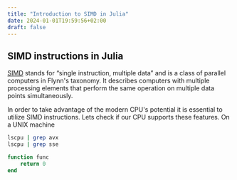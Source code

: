 ```yaml
---
title: "Introduction to SIMD in Julia"
date: 2024-01-01T19:59:56+02:00
draft: false
---
```


## SIMD instructions in Julia

[SIMD](https://en.wikipedia.org/wiki/Single_instruction,_multiple_data) stands for “single instruction, multiple data” and is a class of parallel computers in Flynn's taxonomy. It describes computers with multiple processing elements that perform the same operation on multiple data points simultaneously.

In order to take advantage of the modern CPU's potential it is essential to utilize SIMD instructions. Lets check if our CPU supports these features. On a UNIX machine 

```sh
lscpu | grep avx
lscpu | grep sse
```

```julia
function func 
    return 0
end
```
